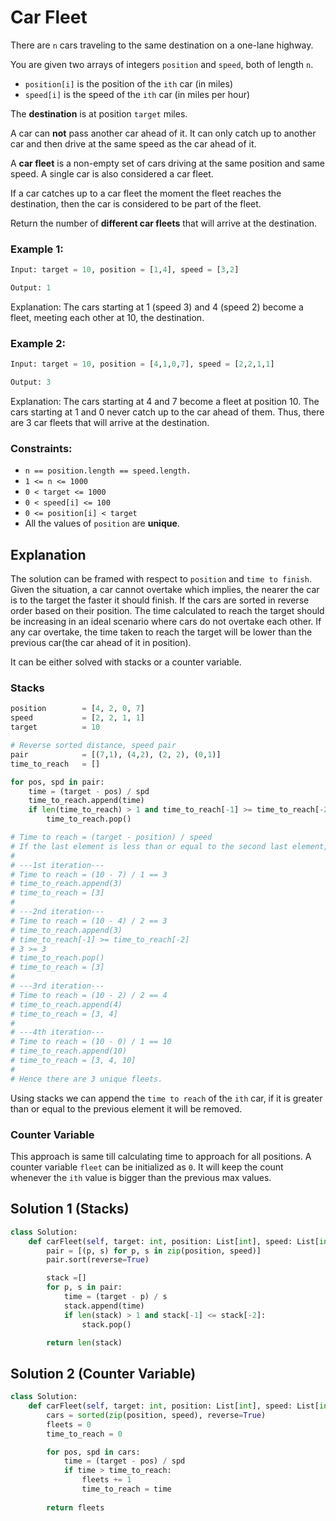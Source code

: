 # Car Fleet
There are `n` cars traveling to the same destination on a one-lane highway.

You are given two arrays of integers `position` and `speed`, both of length `n`.
- `position[i]` is the position of the `ith` car (in miles)
- `speed[i]` is the speed of the `ith` car (in miles per hour)

The **destination** is at position `target` miles.

A car can **not** pass another car ahead of it. It can only catch up to another car and then drive at the same speed as the car ahead of it.

A **car fleet** is a non-empty set of cars driving at the same position and same speed. A single car is also considered a car fleet.

If a car catches up to a car fleet the moment the fleet reaches the destination, then the car is considered to be part of the fleet.

Return the number of **different car fleets** that will arrive at the destination.

### Example 1:
```python
Input: target = 10, position = [1,4], speed = [3,2]

Output: 1
```
Explanation: The cars starting at 1 (speed 3) and 4 (speed 2) become a fleet, meeting each other at 10, the destination.

### Example 2:
```python
Input: target = 10, position = [4,1,0,7], speed = [2,2,1,1]

Output: 3
```
Explanation: The cars starting at 4 and 7 become a fleet at position 10. The cars starting at 1 and 0 never catch up to the car ahead of them. Thus, there are 3 car fleets that will arrive at the destination.

### Constraints:
- `n == position.length == speed.length.`
- `1 <= n <= 1000`
- `0 < target <= 1000`
- `0 < speed[i] <= 100`
- `0 <= position[i] < target`
- All the values of `position` are **unique**.

## Explanation
The solution can be framed with respect to `position` and `time to finish`. Given the situation, a car cannot overtake which implies, the nearer the car is to the target the faster it should finish. If the cars are sorted in reverse order based on their position. The time calculated to reach the target should be increasing in an ideal scenario where cars do not overtake each other. If any car overtake, the time taken to reach the target will be lower than the previous car(the car ahead of it in position).

It can be either solved with stacks or a counter variable. 

### Stacks
```python
position        = [4, 2, 0, 7]
speed           = [2, 2, 1, 1]
target          = 10

# Reverse sorted distance, speed pair
pair            = [(7,1), (4,2), (2, 2), (0,1)]
time_to_reach   = []

for pos, spd in pair:
    time = (target - pos) / spd
    time_to_reach.append(time)
    if len(time_to_reach) > 1 and time_to_reach[-1] >= time_to_reach[-2]:
        time_to_reach.pop()

# Time to reach = (target - position) / speed
# If the last element is less than or equal to the second last element, the last element will be popped.
# 
# ---1st iteration---
# Time to reach = (10 - 7) / 1 == 3 
# time_to_reach.append(3)
# time_to_reach = [3]
# 
# ---2nd iteration---
# Time to reach = (10 - 4) / 2 == 3
# time_to_reach.append(3)
# time_to_reach[-1] >= time_to_reach[-2]
# 3 >= 3
# time_to_reach.pop()
# time_to_reach = [3]
# 
# ---3rd iteration---
# Time to reach = (10 - 2) / 2 == 4
# time_to_reach.append(4)
# time_to_reach = [3, 4]
# 
# ---4th iteration---
# Time to reach = (10 - 0) / 1 == 10
# time_to_reach.append(10)
# time_to_reach = [3, 4, 10]
# 
# Hence there are 3 unique fleets.
```
Using stacks we can append the `time to reach` of the `ith` car, if it is greater than or equal to the previous element it will be removed.

### Counter Variable
This approach is same till calculating time to approach for all positions. A counter variable `fleet` can be initialized as `0`. It will keep the count whenever the `ith` value is bigger than the previous max values.


## Solution 1 (Stacks)
```python
class Solution:
    def carFleet(self, target: int, position: List[int], speed: List[int]) -> int:
        pair = [(p, s) for p, s in zip(position, speed)]
        pair.sort(reverse=True)

        stack =[]
        for p, s in pair:
            time = (target - p) / s
            stack.append(time)
            if len(stack) > 1 and stack[-1] <= stack[-2]:
                stack.pop()

        return len(stack)
```

## Solution 2 (Counter Variable)
```python
class Solution:
    def carFleet(self, target: int, position: List[int], speed: List[int]) -> int:
        cars = sorted(zip(position, speed), reverse=True)
        fleets = 0
        time_to_reach = 0

        for pos, spd in cars:
            time = (target - pos) / spd
            if time > time_to_reach:
                fleets += 1
                time_to_reach = time
        
        return fleets
```